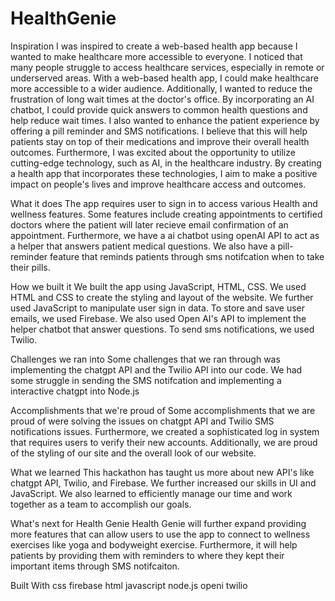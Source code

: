 # HealthGenie
Inspiration
I was inspired to create a web-based health app because I wanted to make healthcare more accessible to everyone. I noticed that many people struggle to access healthcare services, especially in remote or underserved areas. With a web-based health app, I could make healthcare more accessible to a wider audience. Additionally, I wanted to reduce the frustration of long wait times at the doctor's office. By incorporating an AI chatbot, I could provide quick answers to common health questions and help reduce wait times. I also wanted to enhance the patient experience by offering a pill reminder and SMS notifications. I believe that this will help patients stay on top of their medications and improve their overall health outcomes. Furthermore, I was excited about the opportunity to utilize cutting-edge technology, such as AI, in the healthcare industry. By creating a health app that incorporates these technologies, I aim to make a positive impact on people's lives and improve healthcare access and outcomes.

What it does
The app requires user to sign in to access various Health and wellness features. Some features include creating appointments to certified doctors where the patient will later recieve email confirmation of an appointment. Furthermore, we have a ai chatbot using openAI API to act as a helper that answers patient medical questions. We also have a pill-reminder feature that reminds patients through sms notifcation when to take their pills.

How we built it
We built the app using JavaScript, HTML, CSS. We used HTML and CSS to create the styling and layout of the website. We further used JavaScript to manipulate user sign in data. To store and save user emails, we used Firebase. We also used Open AI's API to implement the helper chatbot that answer questions. To send sms notifications, we used Twilio.

Challenges we ran into
Some challenges that we ran through was implementing the chatgpt API and the Twilio API into our code. We had some struggle in sending the SMS notifcation and implementing a interactive chatgpt into Node.js

Accomplishments that we're proud of
Some accomplishments that we are proud of were solving the issues on chatgpt API and Twilio SMS notifications issues. Furthermore, we created a sophisticated log in system that requires users to verify their new accounts. Additionally, we are proud of the styling of our site and the overall look of our website.

What we learned
This hackathon has taught us more about new API's like chatgpt API, Twilio, and Firebase. We further increased our skills in UI and JavaScript. We also learned to efficiently manage our time and work together as a team to accomplish our goals.

What's next for Health Genie
Health Genie will further expand providing more features that can allow users to use the app to connect to wellness exercises like yoga and bodyweight exercise. Furthermore, it will help patients by providing them with reminders to where they kept their important items through SMS notifcaiton.

Built With
css
firebase
html
javascript
node.js
openi
twilio

